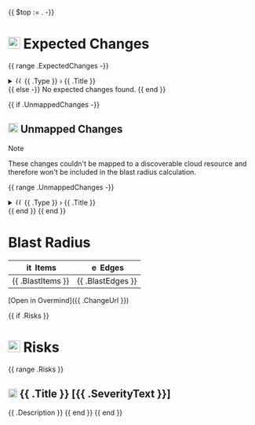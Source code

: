 {{ $top := . -}}
# <img width="24" alt="mapped" src="{{ .AssetPath }}/item.svg"> Expected Changes

{{ range .ExpectedChanges -}}
<details>
<summary><img width="14" alt="{{ .StatusAlt }}" src="{{ $top.AssetPath }}/{{ .StatusIcon }}"> {{ .Type }} › {{ .Title }}</summary>

{{ if .Diff -}}
```diff
{{ .Diff }}
```

{{ else -}}
(no changed attributes)
{{ end -}}

</details>
{{ else -}}
No expected changes found.
{{ end }}

{{ if .UnmappedChanges -}}
## <img width="20" alt="unmapped" src="{{ .AssetPath }}/unmapped.svg"> Unmapped Changes

> [!NOTE]
> These changes couldn't be mapped to a discoverable cloud resource and therefore won't be included in the blast radius calculation.

{{ range .UnmappedChanges -}}

<details>
<summary><img width="14" alt="{{ .StatusAlt }}" src="{{ $top.AssetPath }}/{{ .StatusIcon }}"> {{ .Type }} › {{ .Title }}</summary>

{{ if .Diff -}}

```diff
{{ .Diff }}
```

{{ else -}}
(no changed attributes)
{{ end -}}

</details>
{{ end }}
{{ end }}

# Blast Radius

| <img width="16" alt="items" src="{{ .AssetPath }}/item.svg"> Items | <img width="16" alt="edges" src="{{ .AssetPath }}/edge.svg"> Edges |
| ------------------------------------------------------------------------------------------------------------------------------------------------------- | ------------------------------------------------------------------------------------------------------------------------------------------------------- |
| {{ .BlastItems }}                                                                                                                                       | {{ .BlastEdges }}                                                                                                                                       |

[Open in Overmind]({{ .ChangeUrl }})

{{ if .Risks }}
# <img width="24" alt="warning" src="{{ .AssetPath }}/risks.svg"> Risks

{{ range .Risks }}
## <img width="18" alt="{{ .SeverityAlt }}" src="{{ $top.AssetPath }}/{{ .SeverityIcon }}"> {{ .Title }} [{{ .SeverityText }}]

{{ .Description }}
{{ end }}
{{ end }}

